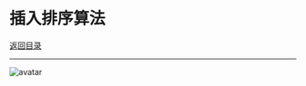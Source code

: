 # 插入排序算法

<p>
    <a href="#" onclick="refreshContent('algorithm')">返回目录</a>
</p>

---

![avatar](../blog/algorithm/imgs/insertionSort.gif)













